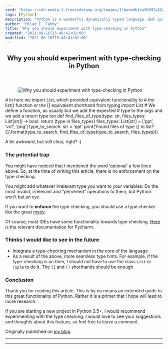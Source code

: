 ```yaml
---
card: "https://cdn-media-1.freecodecamp.org/images/1*Awcmdb1xwSKXM7aID2TP1A.png"
tags: [Python]
description: "Python is a wonderful dynamically typed language. But quite a"
author: "Milad E. Fahmy"
title: "Why you should experiment with type-checking in Python"
created: "2021-08-16T15:40:41+02:00"
modified: "2021-08-16T15:40:41+02:00"
---
```

<div class="site-wrapper">
<main id="site-main" class="site-main outer">
<div class="inner">
<article class="post-full post tag-python tag-tech tag-programming tag-learning tag-coding ">
<header class="post-full-header">
<h1 class="post-full-title">Why you should experiment with type-checking in Python</h1>
</header>
<figure class="post-full-image">
<picture>
<source media="(max-width: 700px)" sizes="1px" srcset="data:image/gif;base64,R0lGODlhAQABAIAAAAAAAP///yH5BAEAAAAALAAAAAABAAEAAAIBRAA7 1w">
<source media="(min-width: 701px)" sizes="(max-width: 800px) 400px,
(max-width: 1170px) 700px,
1400px" srcset="https://cdn-media-1.freecodecamp.org/images/1*Awcmdb1xwSKXM7aID2TP1A.png 300w,
https://cdn-media-1.freecodecamp.org/images/1*Awcmdb1xwSKXM7aID2TP1A.png 600w,
https://cdn-media-1.freecodecamp.org/images/1*Awcmdb1xwSKXM7aID2TP1A.png 1000w,
https://cdn-media-1.freecodecamp.org/images/1*Awcmdb1xwSKXM7aID2TP1A.png 2000w">
<img onerror="this.style.display='none'" src="https://cdn-media-1.freecodecamp.org/images/1*Awcmdb1xwSKXM7aID2TP1A.png" alt="Why you should experiment with type-checking in Python">
</picture>
</figure>
<section class="post-full-content">
<div class="post-content">
# In here we import List, which provided equivalent functionality to
# the list() function or the [] equivalent shorthand
from typing import List
# We define a function, as usually but we add the expected
# type to the args and we add a return type too
def find_files_of_type(type: str, files_types: List[str]) -&gt; bool:
return (type in files_types)
files_types: List[str] = [‘ppt’, ‘vcf’, ‘png’]
type_to_search: str = ‘ppt’
print(‘Found files of type {} in list? {}’.format(type_to_search,
find_files_of_type(type_to_search, files_types)))</code></pre><p>A bit awkward, but still clear, right? :)</p><h3 id="the-potential-trap">The potential trap</h3><p>You might have noticed that I mentioned the word ‘optional’ a few lines above. So, at the time of writing this article, there is no enforcement on the type checking.</p><p>You might add whatever irrelevant type you want to your variables. Do the most invalid, irrelevant and “perverted” operations to them, but Python won’t bat an eye.</p><p>If you want to <strong>enforce</strong> the type checking, you should use a type checker like the great <a href="http://mypy-lang.org/examples.html" rel="noopener">mypy</a>.</p><p>Of course, most IDEs have some functionality towards type checking. <a href="https://www.jetbrains.com/help/pycharm/type-hinting-in-product.html" rel="noopener">Here</a> is the relevant documentation for Pycharm.</p><h3 id="thinks-i-would-like-to-see-in-the-future">Thinks I would like to see in the future</h3><ul><li>Integrate a type-checking mechanism in the core of the language</li><li>As a result of the above, more seamless type hints. For example, if the type-checking is on then, I should not have to use the class <code>List</code> or <code>Tuple</code> to do it. The <code>[]</code> and <code>()</code> shorthands should be enough</li></ul><h3 id="conclusion">Conclusion</h3><p>Thank you for reading this article. This is by no means an extended guide to this great functionality of Python. Rather it is a primer that I hope will lead to more research.</p><p>If you are starting a new project in Python 3.5+, I would recommend experimenting with the type checking. I would love to see your suggestions and thoughts about this feature, so feel free to leave a comment.</p><p>Originally published on <a href="http://perigk.github.io" rel="noopener">my blog</a>.</p>
</div>
<hr>
<hr>
</section>
</article>
</div>
</main>
</div>
<!-- Google Tag Manager (noscript) -->
<!-- End Google Tag Manager (noscript) -->
